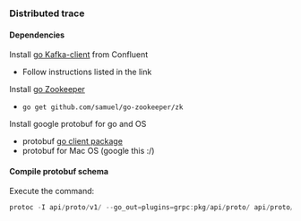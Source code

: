 ### Distributed trace

#### Dependencies
Install [go Kafka-client](https://github.com/confluentinc/confluent-kafka-go) from Confluent 
- Follow instructions listed in the link

Install [go Zookeeper](https://godoc.org/github.com/samuel/go-zookeeper/zk)
- ```go get github.com/samuel/go-zookeeper/zk```

Install google protobuf for go and OS
- protobuf [go client package](https://github.com/golang/protobuf)
- protobuf for Mac OS (google this :/)

#### Compile protobuf schema
Execute the command: 
```go
protoc -I api/proto/v1/ --go_out=plugins=grpc:pkg/api/proto/ api/proto/v1/messages.proto
```
